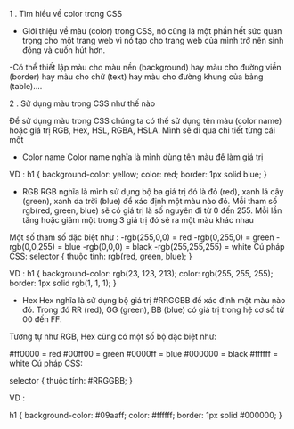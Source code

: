 1 . Tìm hiểu về color trong CSS
- Giới thiệu về màu (color) trong CSS, nó cũng là một phần hết sức quan trọng cho một trang web vì nó tạo cho trang web của mình trở nên sinh động và cuốn hút hơn.

-Có thể thiết lập màu cho màu nền (background) hay màu cho đường viền (border) hay màu cho chữ (text) hay màu cho đường khung của bảng (table)....

2 . Sử dụng màu trong CSS như thế nào

Để sử dụng màu trong CSS chúng ta có thể sử dụng tên màu (color name) hoặc giá trị RGB, Hex, HSL, RGBA, HSLA. Mình sẽ đi qua chi tiết từng cái một

+ Color name
Color name nghĩa là mình dùng tên màu để làm giá trị

VD : 
h1 {
    background-color: yellow;
    color: red;
    border: 1px solid blue;
}

+ RGB
RGB nghĩa là mình sử dụng bộ ba giá trị đó là đỏ (red), xanh lá cây (green), xanh da trời (blue) để xác định một màu nào đó. Mỗi tham số rgb(red, green, blue) sẽ có giá trị là số nguyên đi từ 0 đến 255. Mỗi lần tăng hoặc giảm một trong 3 giá trị đó sẽ ra một màu khác nhau

Một số tham số đặc biệt như :
        -rgb(255,0,0) = red
        -rgb(0,255,0) = green
        -rgb(0,0,255) = blue
        -rgb(0,0,0) = black
        -rgb(255,255,255) = white
Cú pháp CSS:
selector {
        thuộc tính: rgb(red, green, blue);
}

VD :
h1 {
    background-color: rgb(23, 123, 213);
    color: rgb(255, 255, 255);
    border: 1px solid rgb(1, 1, 1);
}

+ Hex
Hex nghĩa là sử dụng bộ giá trị #RRGGBB để xác định một màu nào đó. Trong đó RR (red), GG (green), BB (blue) có giá trị trong hệ cơ số  từ 00 đến FF.

Tương tự như RGB, Hex cũng có một số bộ đặc biệt như:

#ff0000 = red
#00ff00 = green
#0000ff = blue
#000000 = black
#ffffff = white
Cú pháp CSS:

selector {
         thuộc tính: #RRGGBB;
}

VD : 

h1 {
    background-color: #09aaff;
    color: #ffffff;
    border: 1px solid #000000;
}

